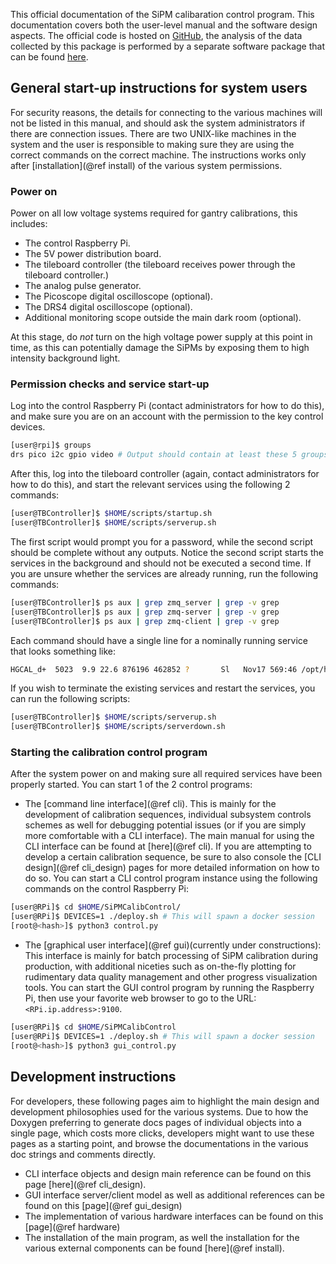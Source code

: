 This official documentation of the SiPM calibaration control program. This
documentation covers both the user-level manual and the software design aspects.
The official code is hosted on [GitHub][github], the analysis of the data
collected by this package is performed by a separate software package that can be
found [here][analysis].

## General start-up instructions for system users

For security reasons, the details for connecting to the various machines will
not be listed in this manual, and should ask the system administrators if there
are connection issues. There are two UNIX-like machines in the system and the
user is responsible to making sure they are using the correct commands on the
correct machine. The instructions works only after [installation](@ref install)
of the various system permissions.

### Power on

Power on all low voltage systems required for gantry calibrations, this includes:

- The control Raspberry Pi.
- The 5V power distribution board.
- The tileboard controller (the tileboard receives power through the tileboard
  controller.)
- The analog pulse generator.
- The Picoscope digital oscilloscope (optional).
- The DRS4 digital oscilloscope (optional).
- Additional monitoring scope outside the main dark room (optional).

At this stage, do *not* turn on the high voltage power supply at this point in
time, as this can potentially damage the SiPMs by exposing them to high
intensity background light.

### Permission checks and service start-up

Log into the control Raspberry Pi (contact administrators for how to do this),
and make sure you are on an account with the permission to the key control
devices.

```bash
[user@rpi]$ groups
drs pico i2c gpio video # Output should contain at least these 5 groups.
```

After this, log into the tileboard controller (again, contact administrators for
how to do this), and start the relevant services using the following 2 commands:

```bash
[user@TBController]$ $HOME/scripts/startup.sh
[user@TBController]$ $HOME/scripts/serverup.sh
```

The first script would prompt you for a password, while the second script should
be complete without any outputs. Notice the second script starts the services in
the background and should not be executed a second time. If you are unsure
whether the services are already running, run the following commands:

```bash
[user@TBController]$ ps aux | grep zmq_server | grep -v grep
[user@TBController]$ ps aux | grep zmq-server | grep -v grep
[user@TBController]$ ps aux | grep zmq-client | grep -v grep
```

Each command should have a single line for a nominally running service that
looks something like:

```bash
HGCAL_d+  5023  9.9 22.6 876196 462852 ?       Sl   Nov17 569:46 /opt/hexactrl/ROCv2/bin/zmq-server
```

If you wish to terminate the existing services and restart the services, you can
run the following scripts:

```bash
[user@TBController]$ $HOME/scripts/serverup.sh
[user@TBController]$ $HOME/scripts/serverdown.sh
```

### Starting the calibration control program

After the system power on and making sure all required services have been
properly started. You can start 1 of the 2 control programs:

- The [command line interface](@ref cli). This is mainly for the development of
  calibration sequences, individual subsystem controls schemes as well for
  debugging potential issues (or if you are simply more comfortable with a CLI
  interface). The main manual for using the CLI interface can be found at
  [here](@ref cli). If you are attempting to develop a certain calibration
  sequence, be sure to also console the [CLI design](@ref cli_design) pages for
  more detailed information on how to do so. You can start a CLI control program
  instance using the following commands on the control Raspberry Pi:

```bash
[user@RPi]$ cd $HOME/SiPMCalibControl/
[user@RPi]$ DEVICES=1 ./deploy.sh # This will spawn a docker session
[root@<hash>]$ python3 control.py
```

- The [graphical user interface](@ref gui)(currently under constructions): This
  interface is mainly for batch processing of SiPM calibration during
  production, with additional niceties such as on-the-fly plotting for
  rudimentary data quality management and other progress visualization tools.
  You can start the GUI control program by running the Raspberry Pi, then use
  your favorite web browser to go to the URL: `<RPi.ip.address>:9100`.

```bash
[user@RPi]$ cd $HOME/SiPMCalibControl
[user@RPi]$ DEVICES=1 ./deploy.sh # This will spawn a docker session
[root@<hash>]$ python3 gui_control.py
```

## Development instructions

For developers, these following pages aim to highlight the main design and
development philosophies used for the various systems. Due to how the Doxygen
preferring to generate docs pages of individual objects into a single page,
which costs more clicks, developers might want to use these pages as a starting
point, and browse the documentations in the various doc strings and comments
directly.

- CLI interface objects and design main reference can be found on this page
  [here](@ref cli_design).
- GUI interface server/client model as well as additional references can be
  found on this [page](@ref gui_design)
- The implementation of various hardware interfaces can be found on this
  [page](@ref hardware)
- The installation of the main program, as well the installation for the various
  external components can be found [here](@ref install).

[github]: https://github.com/UMDCMS/SiPMCalibControl
[analysis]: https://github.com/UMDCMS/SiPMCalib
